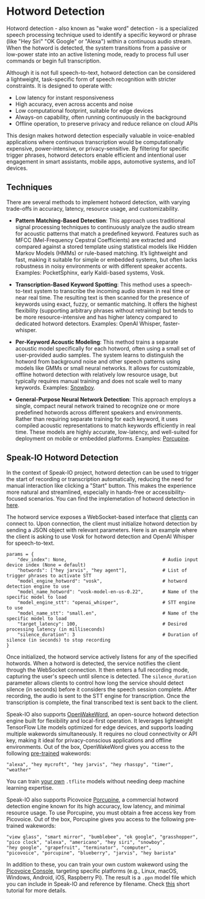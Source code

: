 
# Hotword Detection

Hotword detection - also known as "wake word" detection - is a specialized speech processing technique used to identify a specific keyword or phrase (like "Hey Siri" "OK Google" or "Alexa") within a continuous audio stream. When the hotword is detected, the system transitions from a passive or low-power state into an active listening mode, ready to process full user commands or begin full transcription.

Although it is not full speech-to-text, hotword detection can be considered a lightweight, task-specific form of speech recognition with stricter constraints. It is designed to operate with:

- Low latency for instant responsiveness
- High accuracy, even across accents and noise
- Low computational footprint, suitable for edge devices
- Always-on capability, often running continuously in the background
- Offline operation, to preserve privacy and reduce reliance on cloud APIs

This design makes hotword detection especially valuable in voice-enabled applications where continuous transcription would be computationally expensive, power-intensive, or privacy-sensitive. By filtering for specific trigger phrases, hotword detectors enable efficient and intentional user engagement in smart assistants, mobile apps, automotive systems, and IoT devices.

## Techniques

There are several methods to implement hotword detection, with varying trade-offs in accuracy, latency, resource usage, and customizability.

- **Pattern Matching-Based Detection**: This approach uses traditional signal processing techniques to continuously analyze the audio stream for acoustic patterns that match a predefined keyword. Features such as MFCC (Mel-Frequency Cepstral Coefficients) are extracted and compared against a stored template using statistical models like Hidden Markov Models (HMMs) or rule-based matching. It’s lightweight and fast, making it suitable for simple or embedded systems, but often lacks robustness in noisy environments or with different speaker accents. Examples: PocketSphinx, early Kaldi-based systems, Vosk.

- **Transcription-Based Keyword Spotting**: This method uses a speech-to-text system to transcribe the incoming audio stream in real time or near real time. The resulting text is then scanned for the presence of keywords using exact, fuzzy, or semantic matching. It offers the highest flexibility (supporting arbitrary phrases without retraining) but tends to be more resource-intensive and has higher latency compared to dedicated hotword detectors. Examples: OpenAI Whisper, faster-whisper.

- **Per-Keyword Acoustic Modeling**: This method trains a separate acoustic model specifically for each hotword, often using a small set of user-provided audio samples. The system learns to distinguish the hotword from background noise and other speech patterns using models like GMMs or small neural networks. It allows for customizable, offline hotword detection with relatively low resource usage, but typically requires manual training and does not scale well to many keywords. Examples: [Snowboy](https://github.com/Kitt-AI/snowboy).

- **General-Purpose Neural Network Detection**: This approach employs a single, compact neural network trained to recognize one or more predefined hotwords across different speakers and environments. Rather than requiring separate training for each keyword, it uses compiled acoustic representations to match keywords efficiently in real time. These models are highly accurate, low-latency, and well-suited for deployment on mobile or embedded platforms. Examples: [Porcupine](https://github.com/Picovoice/porcupine).

## Speak-IO Hotword Detection

In the context of Speak-IO project, hotword detection can be used to trigger the start of recording or transcription automatically, reducing the need for manual interaction like clicking a "Start" button. This makes the experience more natural and streamlined, especially in hands-free or accessibility-focused scenarios. You can find the implemetation of hotword detection in [here](main.py).

The hotword service exposes a WebSocket-based interface that [clients](client.py) can connect to. Upon connection, the client must initialize hotword detection by sending a JSON object with relevant parameters. Here is an example where the client is asking to use Vosk for hotword detection and OpenAI Whisper for speech-to-text.

    params = {
        "dev_index": None,                                   # Audio input device index (None = default)
        "hotwords": ["hey jarvis", "hey agent"],             # List of trigger phrases to activate STT
        "model_engine_hotword": "vosk",                      # hotword detection engine to use
        "model_name_hotword": "vosk-model-en-us-0.22",       # Name of the specific model to load
        "model_engine_stt": "openai_whisper",                # STT engine to use
        "model_name_stt": "small.en",                        # Name of the specific model to load
        "target_latency": 100,                               # Desired processing latency (in milliseconds)
        "silence_duration": 3                                # Duration of silence (in seconds) to stop recording
    }

Once initialized, the hotword service actively listens for any of the specified hotwords. When a hotword is detected, the service notifies the client through the WebSocket connection. It then enters a full recording mode, capturing the user's speech until silence is detected. The `silence_duration` parameter allows clients to control how long the service should detect silence (in seconds) before it considers the speech session complete. After recording, the audio is sent to the STT engine for transcription. Once the transcription is complete, the final transcribed text is sent back to the client.

Speak-IO also supports [OpenWakeWord](https://github.com/dscripka/openWakeWord), an open-source hotword detection engine built for flexibility and local-first operation. It leverages lightweight TensorFlow Lite models optimized for edge devices, and supports loading multiple wakewords simultaneously. It requires no cloud connectivity or API key, making it ideal for privacy-conscious applications and offline environments. Out of the box, OpenWakeWord gives you access to the following [pre-trained](https://github.com/dscripka/openWakeWord#pre-trained-models) wakewords:

    "alexa", "hey mycroft", "hey jarvis", "hey rhasspy", "timer", "weather"

You can train [your own](https://github.com/dscripka/openWakeWord?tab=readme-ov-file#training-new-models) `.tflite` models without needing deep machine learning expertise.

Speak-IO also supports Picovoice [Porcupine](https://github.com/Picovoice/porcupine), a commercial hotword detection engine known for its high accuracy, low latency, and minimal resource usage. To use Porcupine, you must obtain a free access key from Picovoice. Out of the box, Porcupine gives you access to the following pre-trained wakewords:

    "view glass", "smart mirror", "bumblebee", "ok google", "grasshopper",
    "pico clock", "alexa", "americano", "hey siri", "snowboy",
    "hey google", "grapefruit", "terminator", "computer",
    "picovoice", "porcupine", "blueberry", "jarvis", "hey barista"

In addition to these, you can train your own custom wakeword using the [Picovoice Console](https://console.picovoice.ai/), targeting specific platforms (e.g., Linux, macOS, Windows, Android, iOS, Raspberry Pi). The result is a `.ppn` model file which you can include in Speak-IO and reference by filename. Check [this](https://youtu.be/T6jxYRSyF2w) short tutorial for more details.
